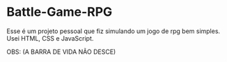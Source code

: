 # Battle-Game-RPG
Esse é um projeto pessoal que fiz simulando um jogo de rpg bem simples. Usei HTML, CSS e JavaScript.

OBS: (A BARRA DE VIDA NÃO DESCE)
